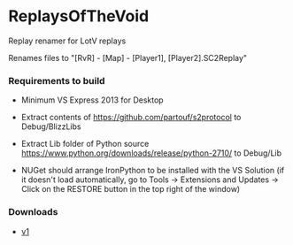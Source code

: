 # ReplaysOfTheVoid
Replay renamer for LotV replays

Renames files to "[RvR] - [Map] - [Player1], [Player2].SC2Replay"

### Requirements to build

* Minimum VS Express 2013 for Desktop

* Extract contents of https://github.com/partouf/s2protocol to Debug/BlizzLibs

* Extract Lib folder of Python source https://www.python.org/downloads/release/python-2710/ to Debug/Lib

* NUGet should arrange IronPython to be installed with the VS Solution (if it doesn't load automatically, go to Tools -> Extensions and Updates -> Click on the RESTORE button in the top right of the window)


### Downloads

* [v1](https://www.dropbox.com/s/dnxgruya3vgc5rt/ReplaysOfTheVoid_v1.zip?dl=0)
